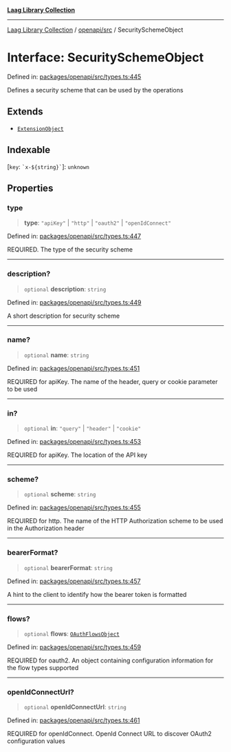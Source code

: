 [**Laag Library Collection**](../../../README.md)

***

[Laag Library Collection](../../../modules.md) / [openapi/src](../README.md) / SecuritySchemeObject

# Interface: SecuritySchemeObject

Defined in: [packages/openapi/src/types.ts:445](https://github.com/bschwarz/laag/blob/fbbd59f53b1467155cca720fc2d13c5cf1b8ba8f/packages/openapi/src/types.ts#L445)

Defines a security scheme that can be used by the operations

## Extends

- [`ExtensionObject`](../../../@laag/core/interfaces/ExtensionObject.md)

## Indexable

\[`key`: `` `x-${string}` ``\]: `unknown`

## Properties

### type

> **type**: `"apiKey"` \| `"http"` \| `"oauth2"` \| `"openIdConnect"`

Defined in: [packages/openapi/src/types.ts:447](https://github.com/bschwarz/laag/blob/fbbd59f53b1467155cca720fc2d13c5cf1b8ba8f/packages/openapi/src/types.ts#L447)

REQUIRED. The type of the security scheme

***

### description?

> `optional` **description**: `string`

Defined in: [packages/openapi/src/types.ts:449](https://github.com/bschwarz/laag/blob/fbbd59f53b1467155cca720fc2d13c5cf1b8ba8f/packages/openapi/src/types.ts#L449)

A short description for security scheme

***

### name?

> `optional` **name**: `string`

Defined in: [packages/openapi/src/types.ts:451](https://github.com/bschwarz/laag/blob/fbbd59f53b1467155cca720fc2d13c5cf1b8ba8f/packages/openapi/src/types.ts#L451)

REQUIRED for apiKey. The name of the header, query or cookie parameter to be used

***

### in?

> `optional` **in**: `"query"` \| `"header"` \| `"cookie"`

Defined in: [packages/openapi/src/types.ts:453](https://github.com/bschwarz/laag/blob/fbbd59f53b1467155cca720fc2d13c5cf1b8ba8f/packages/openapi/src/types.ts#L453)

REQUIRED for apiKey. The location of the API key

***

### scheme?

> `optional` **scheme**: `string`

Defined in: [packages/openapi/src/types.ts:455](https://github.com/bschwarz/laag/blob/fbbd59f53b1467155cca720fc2d13c5cf1b8ba8f/packages/openapi/src/types.ts#L455)

REQUIRED for http. The name of the HTTP Authorization scheme to be used in the Authorization header

***

### bearerFormat?

> `optional` **bearerFormat**: `string`

Defined in: [packages/openapi/src/types.ts:457](https://github.com/bschwarz/laag/blob/fbbd59f53b1467155cca720fc2d13c5cf1b8ba8f/packages/openapi/src/types.ts#L457)

A hint to the client to identify how the bearer token is formatted

***

### flows?

> `optional` **flows**: [`OAuthFlowsObject`](OAuthFlowsObject.md)

Defined in: [packages/openapi/src/types.ts:459](https://github.com/bschwarz/laag/blob/fbbd59f53b1467155cca720fc2d13c5cf1b8ba8f/packages/openapi/src/types.ts#L459)

REQUIRED for oauth2. An object containing configuration information for the flow types supported

***

### openIdConnectUrl?

> `optional` **openIdConnectUrl**: `string`

Defined in: [packages/openapi/src/types.ts:461](https://github.com/bschwarz/laag/blob/fbbd59f53b1467155cca720fc2d13c5cf1b8ba8f/packages/openapi/src/types.ts#L461)

REQUIRED for openIdConnect. OpenId Connect URL to discover OAuth2 configuration values
